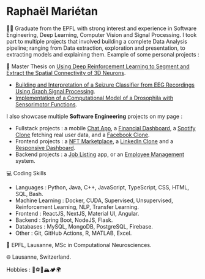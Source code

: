 <h1>Raphaël Mariétan</h1>

:student: Graduate from the EPFL with strong interest and experience in Software Engineering, Deep Learning, Computer Vision and Signal Processing. I took part to multiple projects that involved building a complete Data Analysis pipeline; ranging from Data extraction, exploration and presentation, to extracting models and explaining them. Example of some personal projects : 

:page_facing_up: Master Thesis on <a href='https://github.com/Rmarieta/3DNeuronDeepReinfLearning'>Using Deep Reinforcement Learning to Segment and Extract the Spatial Connectivity of 3D Neurons</a>. 
- <a href='https://github.com/Rmarieta/LTS4'>Building and Interpretation of a Seizure Classifier from EEG Recordings Using Graph Signal Processing</a>.
- <a href='https://github.com/Rmarieta/NeuroDrosophila'>Implementation of a Computational Model of a Drosophila with Sensorimotor Functions</a>.

I also showcase multiple <b>Software Engineering</b> projects on my page :

- Fullstack projects : a mobile <a href="https://github.com/Rmarieta/ChatAppReactNative">Chat App</a>, a <a href='https://github.com/Rmarieta/FullStackDashboard'>Financial Dashboard</a>,  a <a href="https://github.com/Rmarieta/SpotifyAngular">Spotify Clone</a> fetching real user data, and a <a href="https://github.com/Rmarieta/FacebookCloneReactSpring">Facebook Clone</a>.
- Frontend projects : a <a href='https://github.com/Rmarieta/NFTMarketPlace'>NFT Marketplace</a>, a <a href='https://github.com/Rmarieta/linkedin'>LinkedIn Clone</a> and a <a href='https://github.com/Rmarieta/ReactDashboard'>Responsive Dashboard</a>.
- Backend projects : a <a href='https://github.com/Rmarieta/JobListingSpringReact'>Job Listing</a> app, or an <a href='https://github.com/Rmarieta/EmployeeAngularSpring'>Employee Management</a> system.

💻 Coding Skills
- Languages : Python, Java, C++, JavaScript, TypeScript, CSS, HTML, SQL, Bash.
- Machine Learning : Docker, CUDA, Supervised, Unsupervised, Reinforcement Learning, NLP, Transfer Learning.
- Frontend : ReactJS, NextJS, Material UI, Angular.
- Backend : Spring Boot, NodeJS, Flask.
- Databases : MySQL, MongoDB, PostgreSQL, Firebase.
- Other : Git, GitHub Actions, R, MATLAB, Excel.

:scroll: EPFL, Lausanne, MSc in Computational Neurosciences.

:globe_with_meridians: Lausanne, Switzerland.

Hobbies : 🏃:soccer::tennis::mountain_snow::camping::earth_africa:

